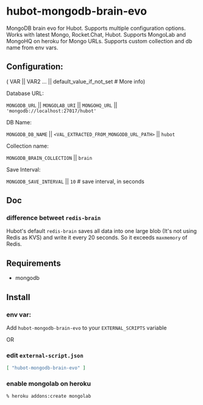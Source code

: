 # hubot-mongodb-brain-evo
MongoDB brain evo for Hubot. Supports multiple configuration options. Works with latest Mongo, Rocket.Chat, Hubot.
Supports MongoLab and MongoHQ on heroku for Mongo URLs.
Supports custom collection and db name from env vars.

## Configuration:
( VAR || VAR2 ... || default_value_if_not_set # More info)

Database URL:

`MONGODB_URL` || `MONGOLAB_URI` || `MONGOHQ_URL` || `'mongodb://localhost:27017/hubot'`

DB Name:

`MONGODB_DB_NAME` || `<VAL_EXTRACTED_FROM_MONGODB_URL_PATH>` || `hubot`

Collection name:

`MONGODB_BRAIN_COLLECTION` || `brain`

Save Interval:

`MONGODB_SAVE_INTERVAL` || `10` # save interval, in seconds



## Doc
### difference betweet `redis-brain`

Hubot's default `redis-brain` saves all data into one large blob (It's not using Redis as KVS) and write it every 20 seconds. So it exceeds `maxmemory` of Redis.


## Requirements

- mongodb

## Install

### env var:
Add `hubot-mongodb-brain-evo` to your `EXTERNAL_SCRIPTS` variable

OR
### edit `external-script.json`

```json
[ "hubot-mongodb-brain-evo" ]
```

### enable mongolab on heroku

    % heroku addons:create mongolab